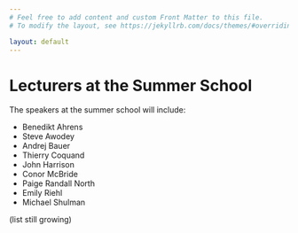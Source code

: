 ```yaml
---
# Feel free to add content and custom Front Matter to this file.
# To modify the layout, see https://jekyllrb.com/docs/themes/#overriding-theme-defaults

layout: default
---
```


# Lecturers at the Summer School #

The speakers at the summer school will include:
* Benedikt Ahrens
* Steve Awodey
* Andrej Bauer
* Thierry Coquand
* John Harrison
* Conor McBride
* Paige Randall North
* Emily Riehl
* Michael Shulman

(list still growing)
